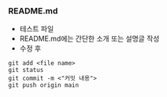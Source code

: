 ### README.md

- 테스트 파일
- README.md에는 간단한 소개 또는 설명글 작성
- 수정 후
```
git add <file name>
git status
git commit -m <"커밋 내용">
git push origin main
```